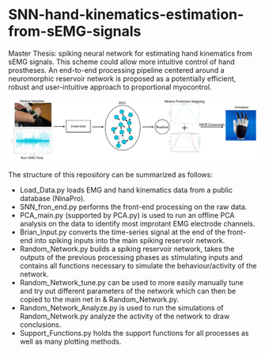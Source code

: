 # SNN-hand-kinematics-estimation-from-sEMG-signals

Master Thesis: spiking neural network for estimating hand kinematics from sEMG signals. This scheme could allow more intuitive control of hand prostheses. An end-to-end processing pipeline centered around a neuromorphic reservoir network is proposed as a potentially efficient, robust and user-intuitive approach to proportional myocontrol.

![end-to-end pipeline](end_to_end.png)

The structure of this repository can be summarized as follows:

- Load_Data.py loads EMG and hand kinematics data from a public database (NinaPro).
- SNN_fron_end.py performs the front-end processing on the raw data.
- PCA_main.py (supported by PCA.py) is used to run an offline PCA analysis on the data to identify most improtant EMG electrode channels.
- Brian_Input.py converts the time-series signal at the end of the front-end into spiking inputs into the main spiking reservoir network.
- Random_Network.py builds a spiking reservoir network, takes the outputs of the previous processing phases as stimulating inputs and contains all functions necessary to simulate the behaviour/activity of the network.
- Random_Network_tune.py can be used to more easily manually tune and try out different parameters of the network which can then be copied to the main net in & Random_Network.py.
- Random_Network_Analyze.py is used to run the simulations of Random_Network.py analyze the activity of the network to draw conclusions.
- Support_Functions.py holds the support functions for all processes as well as many plotting methods.
